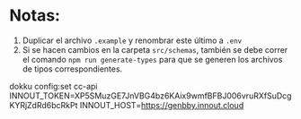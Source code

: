 # Notas:

1. Duplicar el archivo `.example` y renombrar este último a `.env`
2. Si se hacen cambios en la carpeta `src/schemas`, también se debe correr el comando `npm run generate-types` para que se generen los archivos de tipos correspondientes.

dokku config:set cc-api INNOUT_TOKEN=XP5SMuzGE7JnVBG4bz6KAix9wmfBFBJ006vruRXfSuDcgKYRjZdRd6bcRkPt INNOUT_HOST=https://genbby.innout.cloud